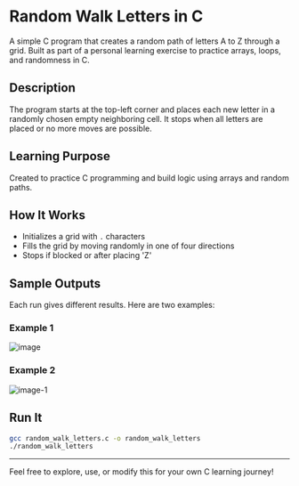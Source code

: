 # Random Walk Letters in C
A simple C program that creates a random path of letters A to Z through a grid. Built as part of a personal learning exercise to practice arrays, loops, and randomness in C.

## Description
The program starts at the top-left corner and places each new letter in a randomly chosen empty neighboring cell. It stops when all letters are placed or no more moves are possible.

## Learning Purpose
Created to practice C programming and build logic using arrays and random paths.

## How It Works
- Initializes a grid with `.` characters
- Fills the grid by moving randomly in one of four directions
- Stops if blocked or after placing 'Z'

## Sample Outputs
Each run gives different results. Here are two examples:

### Example 1
![image](https://github.com/user-attachments/assets/e2c66930-cc7f-4daf-9d93-6465bb587ba9)


### Example 2
![image-1](https://github.com/user-attachments/assets/959164c9-d03b-4f13-a785-7f11e3be7a75)


## Run It
```bash
gcc random_walk_letters.c -o random_walk_letters
./random_walk_letters
```

---
Feel free to explore, use, or modify this for your own C learning journey!


